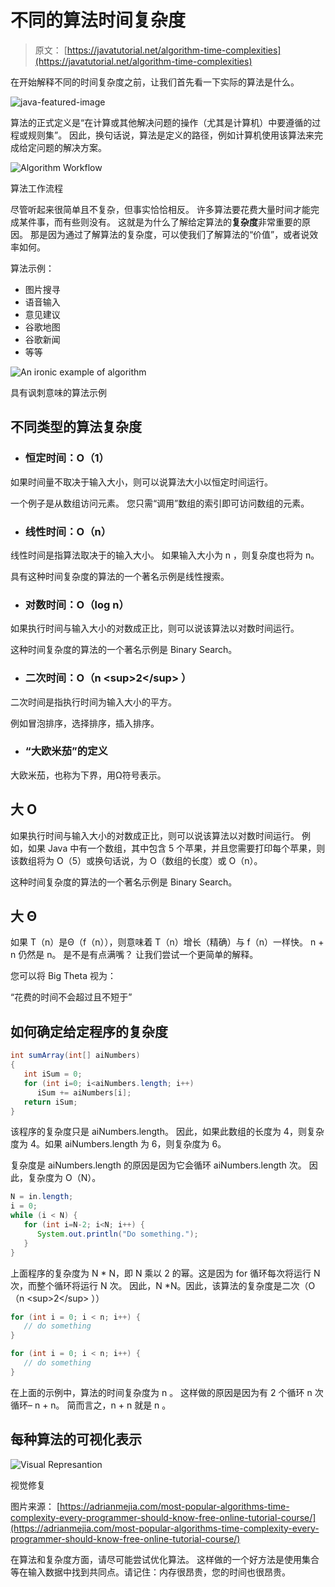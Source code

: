 # 不同的算法时间复杂度

> 原文： [https://javatutorial.net/algorithm-time-complexities](https://javatutorial.net/algorithm-time-complexities)

在开始解释不同的时间复杂度之前，让我们首先看一下实际的算法是什么。

![java-featured-image](img/e0db051dedc1179e7424b6d998a6a772.jpg)

算法的正式定义是“在计算或其他解决问题的操作（尤其是计算机）中要遵循的过程或规则集”。 因此，换句话说，算法是定义的路径，例如计算机使用该算法来完成给定问题的解决方案。

![Algorithm Workflow](img/d844ba1bd3ae526ae573a9bf040d773f.jpg)

算法工作流程

尽管听起来很简单且不复杂，但事实恰恰相反。 许多算法要花费大量时间才能完成某件事，而有些则没有。 这就是为什么了解给定算法的**复杂度**非常重要的原因。 那是因为通过了解算法的复杂度，可以使我们了解算法的“价值”，或者说效率如何。

算法示例：

*   图片搜寻
*   语音输入
*   意见建议
*   谷歌地图
*   谷歌新闻
*   等等

![An ironic example of algorithm](img/1c77c89f8da4b8da62b3c43012e0522a.jpg)

具有讽刺意味的算法示例

## 不同类型的算法复杂度

*   ### 恒定时间：O（1）

如果时间量不取决于输入大小，则可以说算法大小以恒定时间运行。

一个例子是从数组访问元素。 您只需“调用”数组的索引即可访问数组的元素。

*   ### 线性时间：O（n）

线性时间是指算法取决于的输入大小。 如果输入大小为 n ，则复杂度也将为 n。

具有这种时间复杂度的算法的一个著名示例是线性搜索。

*   ### 对数时间：O（log n）

如果执行时间与输入大小的对数成正比，则可以说该算法以对数时间运行。

这种时间复杂度的算法的一个著名示例是 Binary Search。

*   ### 二次时间：O（n &lt;sup&gt;2&lt;/sup&gt; ）

二次时间是指执行时间为输入大小的平方。

例如冒泡排序，选择排序，插入排序。

*   ### “大欧米茄”的定义

大欧米茄，也称为下界，用Ω符号表示。

## 大 O

如果执行时间与输入大小的对数成正比，则可以说该算法以对数时间运行。 例如，如果 Java 中有一个数组，其中包含 5 个苹果，并且您需要打印每个苹果，则该数组将为 O（5）或换句话说，为 O（数组的长度）或 O（n）。

这种时间复杂度的算法的一个著名示例是 Binary Search。

## 大 Θ

如果 T（n）是Θ（f（n）），则意味着 T（n）增长（精确）与 f（n）一样快。 n + n 仍然是 n。 是不是有点满嘴？ 让我们尝试一个更简单的解释。

您可以将 Big Theta 视为：

“花费的时间不会超过且不短于”

## 如何确定给定程序的复杂度

```java
int sumArray(int[] aiNumbers)
{
   int iSum = 0;
   for (int i=0; i<aiNumbers.length; i++)
      iSum += aiNumbers[i];
   return iSum;
}
```

该程序的复杂度只是 aiNumbers.length。 因此，如果此数组的长度为 4，则复杂度为 4。如果 aiNumbers.length 为 6，则复杂度为 6。

复杂度是 aiNumbers.length 的原因是因为它会循环 aiNumbers.length 次。 因此，复杂度为 O（N）。

```java
N = in.length;
i = 0;
while (i < N) { 
   for (int i=N-2; i<N; i++) {
      System.out.println("Do something.");
   }
}
```

上面程序的复杂度为 N * N，即 N 乘以 2 的幂。这是因为 for 循环每次将运行 N 次，而整个循环将运行 N 次。 因此，N *N。因此，该算法的复杂度是二次（O（n &lt;sup&gt;2&lt;/sup&gt; ））

```java
for (int i = 0; i < n; i++) {
   // do something
}

for (int i = 0; i < n; i++) {
   // do something
}
```

在上面的示例中，算法的时间复杂度为 n 。 这样做的原因是因为有 2 个循环 n 次循环– n + n。 简而言之，n + n 就是 n 。

## 每种算法的可视化表示

![Visual Represantion](img/75d78d34a85f1639c3ccd6bff1bb4759.jpg)

视觉修复

图片来源： [https://adrianmejia.com/most-popular-algorithms-time-complexity-every-programmer-should-know-free-online-tutorial-course/](https://adrianmejia.com/most-popular-algorithms-time-complexity-every-programmer-should-know-free-online-tutorial-course/)

在算法和复杂度方面，请尽可能尝试优化算法。 这样做的一个好方法是使用集合等在输入数据中找到共同点。请记住：内存很昂贵，您的时间也很昂贵。